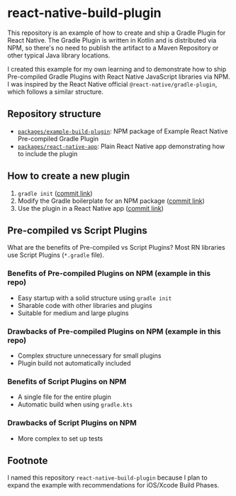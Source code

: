 # react-native-build-plugin

This repository is an example of how to create and ship a Gradle Plugin for React Native. The Gradle Plugin is written in Kotlin and is distributed via NPM, so there's no need to publish the artifact to a Maven Repository or other typical Java library locations.

I created this example for my own learning and to demonstrate how to ship Pre-compiled Gradle Plugins with React Native JavaScript libraries via NPM. I was inspired by the React Native official `@react-native/gradle-plugin`, which follows a similar structure.

## Repository structure

- [`packages/example-build-plugin`](https://github.com/krystofwoldrich/react-native-build-plugin/tree/main/packages/example-build-plugin): NPM package of Example React Native Pre-compiled Gradle Plugin
- [`packages/react-native-app`](https://github.com/krystofwoldrich/react-native-build-plugin/tree/main/packages/react-native-app): Plain React Native app demonstrating how to include the plugin

## How to create a new plugin

1. `gradle init` ([commit link](https://github.com/krystofwoldrich/react-native-build-plugin/commit/2816a5a799730fa96628860fc29d483a83adc6f2))
2. Modify the Gradle boilerplate for an NPM package ([commit link](https://github.com/krystofwoldrich/react-native-build-plugin/commit/bfaf2b4222239e4ed98e79d884af0d8e7a05d4b9))
3. Use the plugin in a React Native app ([commit link](https://github.com/krystofwoldrich/react-native-build-plugin/commit/993e9a576a2bee950629e8f3fe4afccc4071c08f))

## Pre-compiled vs Script Plugins

What are the benefits of Pre-compiled vs Script Plugins? Most RN libraries use Script Plugins (`*.gradle` file).

### Benefits of Pre-compiled Plugins on NPM (example in this repo)

- Easy startup with a solid structure using `gradle init`
- Sharable code with other libraries and plugins
- Suitable for medium and large plugins

### Drawbacks of Pre-compiled Plugins on NPM (example in this repo)

- Complex structure unnecessary for small plugins
- Plugin build not automatically included

### Benefits of Script Plugins on NPM

- A single file for the entire plugin
- Automatic build when using `gradle.kts`

### Drawbacks of Script Plugins on NPM

- More complex to set up tests

## Footnote

I named this repository `react-native-build-plugin` because I plan to expand the example with recommendations for iOS/Xcode Build Phases.
